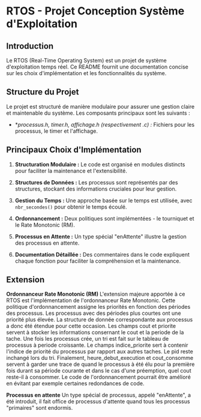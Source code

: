 # RTOS - Projet Conception Système d'Exploitation

## Introduction

Le RTOS (Real-Time Operating System) est un projet de système d'exploitation temps réel. Ce README fournit une documentation concise sur les choix d'implémentation et les fonctionnalités du système.

## Structure du Projet

Le projet est structuré de manière modulaire pour assurer une gestion claire et maintenable du système. Les composants principaux sont les suivants :

- **processus.h, timer.h, affichage.h (respectivement *.c) :** Fichiers pour les processus, le timer et l'affichage.

## Principaux Choix d'Implémentation

1. **Structuration Modulaire :** Le code est organisé en modules distincts pour faciliter la maintenance et l'extensibilité.

2. **Structures de Données :** Les processus sont représentés par des structures, stockant des informations cruciales pour leur gestion.

3. **Gestion du Temps :** Une approche basée sur le temps est utilisée, avec `nbr_secondes()` pour obtenir le temps écoulé.

4. **Ordonnancement :** Deux politiques sont implémentées - le tourniquet et le Rate Monotonic (RM).

5. **Processus en Attente :** Un type spécial "enAttente" illustre la gestion des processus en attente.

6. **Documentation Détaillée :** Des commentaires dans le code expliquent chaque fonction pour faciliter la compréhension et la maintenance.

## Extension

**Ordonnanceur Rate Monotonic (RM)**
L'extension majeure apportée à ce RTOS est l'implémentation de l'ordonnanceur Rate Monotonic. Cette politique d'ordonnancement assigne les priorités en fonction des périodes des processus. Les processus avec des périodes plus courtes ont une priorité plus élevée.
La structure de donnée correspondante aux processus a donc été étendue pour cette occasion. Les champs cout et priorite servent à stocker les informations consernant le cout et la periode de la tache. Une fois les processus crée, un tri est fait sur le tableau de processus à periode croissante. Le champs indice_priorite sert à contenir l'indice de priorité du processus par rapport aux autres taches. Le pid reste inchangé lors du tri. Finalement, heure_debut_execution et cout_consomme servent à garder une trace de quand le processus à été élu pour la première fois durant sa période courante et dans le cas d'une préemption, quel cout reste-il à consommer.
Le code de l'ordonnancement pourrait être amélioré en évitant par exemple certaines redondances de code.

**Processus en attente**
Un type spécial de processus, appelé "enAttente", a été introduit, il fait office de processus d'attente quand tous les processus "primaires" sont endormis.
